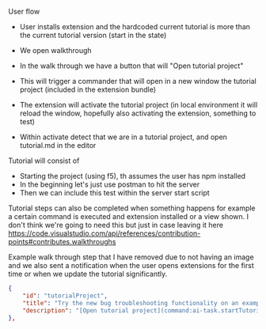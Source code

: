 User flow

- User installs extension and the hardcoded current tutorial is more than the current tutorial version (start in the state)
- We open walkthrough
- In the walk through we have a button that will "Open tutorial project"
- This will trigger a commander that will open in a new window the tutorial project (included in the extension bundle)

- The extension will activate the tutorial project (in local environment it will reload the window, hopefully also activating the extension, something to test)
- Within activate detect that we are in a tutorial project, and open tutorial.md in the editor

Tutorial will consist of
- Starting the project (using f5), th assumes the user has npm installed
- In the beginning let's just use postman to hit the server
- Then we can include this test within the server start script

Tutorial steps can also be completed when something happens for example a certain command is executed and extension installed or a view shown.
I don't think we're going to need this but just in case leaving it here
https://code.visualstudio.com/api/references/contribution-points#contributes.walkthroughs


Example walk through step that I have removed due to not having an image and we also sent a notification when the user opens extensions for the first time or when we update the tutorial significantly.
```JSON
{
    "id": "tutorialProject",
    "title": "Try the new bug troubleshooting functionality on an example project",
    "description": "[Open tutorial project](command:ai-task.startTutorial) This will open a new VSCode window were we will guide you through fixing an example bug using the extension", 
},
```